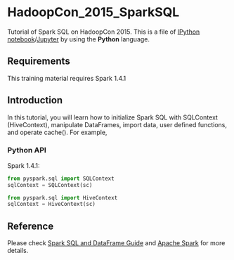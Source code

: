 # HadoopCon_2015_SparkSQL

Tutorial of Spark SQL on HadoopCon 2015. This is a file of [IPython notebook](http://ipython.org/notebook.html)/[Jupyter](https://jupyter.org/) by using the **Python** language.

## Requirements

This training material requires Spark 1.4.1

## Introduction

In this tutorial, you will learn how to initialize Spark SQL with SQLContext (HiveContext), manipulate DataFrames, import data, user defined functions, and operate cache(). For example, 

### Python API
Spark 1.4.1:
```python
from pyspark.sql import SQLContext
sqlContext = SQLContext(sc)
```

```python
from pyspark.sql import HiveContext
sqlContext = HiveContext(sc)
```

## Reference
Please check [Spark SQL and DataFrame Guide](http://spark.apache.org/docs/latest/sql-programming-guide.html) and [Apache Spark](http://spark.apache.org/) for more details.
